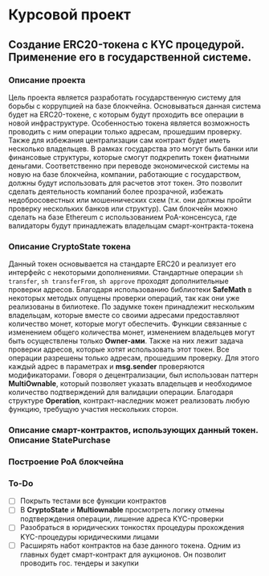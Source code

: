 # Курсовой проект 

## Создание ERC20-токена с KYC процедурой. Применение его в государственной системе.

### Описание проекта

Цель проекта является разработать государственную систему для борьбы с коррупцией на базе блокчейна. Основываться данная система будет на ERC20-токене, с которым будут проходить все операции в новой инфраструктуре. Особенностью токена является возможность проводить с ним операции только адресам, прошедшим проверку. Также для избежания централизации сам контракт будет иметь несколько владельцев. В рамках государства это могут быть банки или финансовые структуры, которые смогут подкрепить токен фиатными деньгами. Соответственно при переводе экономической системы на новую на базе блокчейна, компании, работающие с государством, должны будут использовать для расчетов этот токен. Это позволит сделать деятельность компаний более прозрачной, избежать недобросовестных или мошеннических схем (т.к. они должны пройти проверку нескольких банков или структур). Сам блокчейн можно сделать на базе Ethereum с использованием PoA-консенсуса, где валидаторы будут принадлежать владельцам смарт-контракта-токена

### Описание CryptoState токена

Данный токен основывается на стандарте ERC20 и реализует его интерфейс с некоторыми дополнениями. Стандартные операции ```sh transfer```, ```sh transferFrom```, ```sh approve``` проходят дополнительные проверки адресов. Благодаря использованию библиотеки **SafeMath** в некоторых методых опущены проверки операций, так как они уже реализованы в билиотеке. По задумке токен принадлежит нескольким владельцам, которые вместе со своими адресами предоставляют количество монет, которые могут обеспечить. Функции связанные с изменением общего количества монет, изменением владельцев могут быть осуществлены только **Owner-ами**. Также на них лежит задача проверки адресов, которые хотят использовать этот токен. Все операции разрешены только адресам, прошедшим проверку. Для этого каждый адрес в параметрах и **msg.sender** проверяются модификаторами. Говоря о децентрализации, был использован паттерн **MultiOwnable**, который позволяет указать владельцев и необходимое количество подтверждений для валидации операции. Благодаря структуре **Operation**, контракт-наследник может реализовать любую функцию, требущую участия нескольких сторон.

### Описание смарт-контрактов, использующих данный токен. Описание StatePurchase



### Построение PoA блокчейна

### To-Do
- [ ] Покрыть тестами все функции контрактов
- [ ] В **CryptoState** и **Multiownable** просмотреть логику отмены подтверждения операции, лишение адреса KYC-проверки
- [ ] Разобраться в юридических тонкостях процедуры прохождения KYC-процедуры юридическими лицами
- [ ] Расширять набот контрактов на базе данного токена. Одним из главных будет смарт-контракт для аукционов. Он позволит проводить гос. тендеры и закупки
